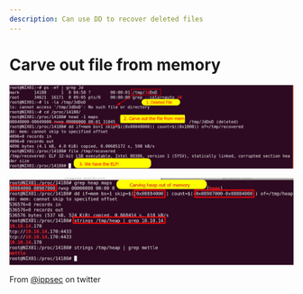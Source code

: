 ```yaml
---
description: Can use DD to recover deleted files
---
```


# Carve out file from memory

![Ever come across a file running on a Linux box that was deleted from the disk? Did you know you can likely use DD to recover the file without any non-standard tools?](<../../.gitbook/assets/image (1) (1).png>)

![As a bonus. You can dump other things like the heap, which in this case reveals that file was mettle (meterpreter) and where it was talking to!](<../../.gitbook/assets/image (3) (1).png>)

From [@ippsec](https://twitter.com/ippsec) on twitter
